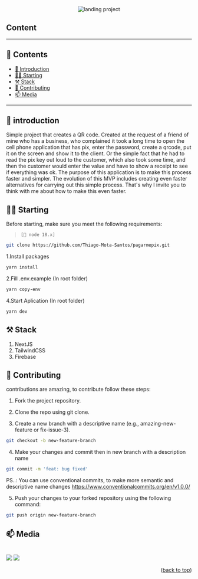 
<div align="center">
<img src="https://cdn.discordapp.com/attachments/859483678082072616/1183738361102475265/image.png?ex=65896d42&is=6576f842&hm=123ea1328f9a7a4898513cf00b4febcbc692c73f4ebb8620158a70f6f2dfc44f&" alt="landing project">
</div>

## Content
---
## 📌 Contents
- [👋 Introduction](#-introduction)
- [🏃💨 Starting](#-starting)
- [⚒️ Stack](#-stack)
- [🤝 Contributing](#-contributing)
- [📫 Media](#-media)
---

</hr>

## 👋 introduction

Simple project that creates a QR code. Created at the request of a friend of mine who has a business, who complained it took a long time to open the cell phone application that has pix, enter the password, create a qrcode, put it on the screen and show it to the client. Or the simple fact that he had to read the pix key out loud to the customer, which also took some time, and then the customer would enter the value and have to show a receipt to see if everything was ok. The purpose of this application is to make this process faster and simpler. The evolution of this MVP includes creating even faster alternatives for carrying out this simple process. That's why I invite you to think with me about how to make this even faster.

## 🏃💨 Starting

Before starting, make sure you meet the following requirements:
> `[🫡 node 18.x]`

```sh
git clone https://github.com/Thiago-Mota-Santos/pagarmepix.git
```
1.Install packages
   ```sh
   yarn install
   ```
2.Fill .env.example
   (In root folder)
   ```sh
   yarn copy-env
   ```

4.Start Aplication 
   (In root folder)
   ```sh
   yarn dev
   ```

## ⚒️ Stack

 1. NextJS 
 2. TailwindCSS
 3. Firebase

## 🤝 Contributing

contributions are amazing, to contribute follow these steps:

1. Fork the project repository. 

2. Clone the repo using git clone.

3. Create a new branch with a descriptive name (e.g., amazing-new-feature or fix-issue-3).

```sh
git checkout -b new-feature-branch
```
4. Make your changes and commit then in new branch with a description name

```sh
git commit -m 'feat: bug fixed'
```
PS..: You can use conventional commits, to make more semantic and descriptive name changes
https://www.conventionalcommits.org/en/v1.0.0/

5. Push your changes to your forked repository using the following command:

```sh
git push origin new-feature-branch
```

## 📫 Media
<br />
<a href="https://www.linkedin.com/in/thiago-mota-907970251/" target="_blank"><img src="https://img.shields.io/badge/-LinkedIn-%230077B5?style=for-the-badge&logo=linkedin&logoColor=white" target="_blank"></a> 
<a href="https://twitter.com/Thzinhdev" target="_blank"><img src="https://img.shields.io/badge/Twitter-1DA1F2?style=for-the-badge&logo=twitter&logoColor=white" target="_blank"></a> 

<p align="right">(<a href="#top">back to top</a>)</p>

